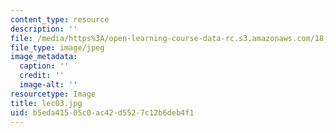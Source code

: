 ```yaml
---
content_type: resource
description: ''
file: /media/https%3A/open-learning-course-data-rc.s3.amazonaws.com/18-01sc-single-variable-calculus-fall-2010/b5eda41505c0ac42d5527c12b6deb4f1_lec03.jpg
file_type: image/jpeg
image_metadata:
  caption: ''
  credit: ''
  image-alt: ''
resourcetype: Image
title: lec03.jpg
uid: b5eda415-05c0-ac42-d552-7c12b6deb4f1
---
```

